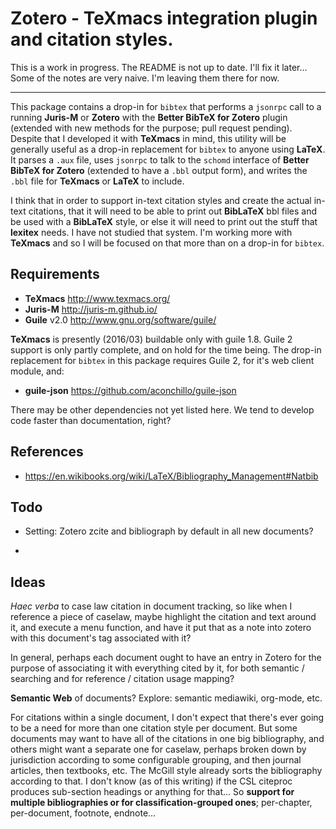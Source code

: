 Zotero - TeXmacs integration plugin and citation styles.
========================================================

This is a work in progress. The README is not up to date. I'll fix it
later... Some of the notes are very naive. I'm leaving them there for
now.

-------------------------------------------------------------------------------

This package contains a drop-in for `bibtex` that performs a `jsonrpc`
call to a running **Juris-M** or **Zotero** with the **Better BibTeX
for Zotero** plugin (extended with new methods for the purpose; pull
request pending). Despite that I developed it with **TeXmacs** in
mind, this utility will be generally useful as a drop-in replacement
for `bibtex` to anyone using **LaTeX**. It parses a `.aux` file, uses
`jsonrpc` to talk to the `schomd` interface of **Better BibTeX for
Zotero** (extended to have a `.bbl` output form), and writes the
`.bbl` file for **TeXmacs** or **LaTeX** to include.

I think that in order to support in-text citation styles and create
the actual in-text citations, that it will need to be able to print
out **BibLaTeX** bbl files and be used with a **BibLaTeX** style, or
else it will need to print out the stuff that **lexitex** needs. I
have not studied that system. I'm working more with **TeXmacs** and so
I will be focused on that more than on a drop-in for `bibtex`.


Requirements
------------

  * **TeXmacs** <http://www.texmacs.org/>
  * **Juris-M** <http://juris-m.github.io/>
  * **Guile** v2.0 <http://www.gnu.org/software/guile/>

**TeXmacs** is presently (2016/03) buildable only with guile
1.8. Guile 2 support is only partly complete, and on hold for the time
being. The drop-in replacement for `bibtex` in this package requires
Guile 2, for it's web client module, and:

  * **guile-json** <https://github.com/aconchillo/guile-json>

There may be other dependencies not yet listed here. We tend to
develop code faster than documentation, right?

References
----------

  * <https://en.wikibooks.org/wiki/LaTeX/Bibliography_Management#Natbib>


Todo
----

  * Setting: Zotero zcite and bibliograph by default in all new documents?
  
  * 


Ideas
-----

*Haec verba* to case law citation in document tracking, so like when I
reference a piece of caselaw, maybe highlight the citation and text
around it, and execute a menu function, and have it put that as a note
into zotero with this document's tag associated with it?

In general, perhaps each document ought to have an entry in Zotero for
the purpose of associating it with everything cited by it, for both
semantic / searching and for reference / citation usage mapping?

**Semantic Web** of documents? Explore: semantic mediawiki, org-mode,
etc.

For citations within a single document, I don't expect that there's
ever going to be a need for more than one citation style per
document. But some documents may want to have all of the citations in
one big bibliography, and others might want a separate one for
caselaw, perhaps broken down by jurisdiction according to some
configurable grouping, and then journal articles, then textbooks,
etc. The McGill style already sorts the bibliography according to
that. I don't know (as of this writing) if the CSL citeproc produces
sub-section headings or anything for that... So **support for multiple
bibliographies or for classification-grouped ones**; per-chapter,
per-document, footnote, endnote...
